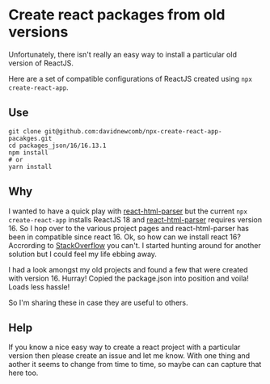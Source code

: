 # Create react packages from old versions

Unfortunately, there isn't really an easy way to install a particular old
version of ReactJS.

Here are a set of compatible configurations of ReactJS created using `npx create-react-app`.

## Use
```
git clone git@github.com:davidnewcomb/npx-create-react-app-pacakges.git
cd packages_json/16/16.13.1
npm install
# or
yarn install
```

## Why
I wanted to have a quick play with [react-html-parser](https://www.npmjs.com/package/react-html-parser)
but the current `npx create-react-app` installs ReactJS 18 and [react-html-parser](https://www.npmjs.com/package/react-html-parser) requires version 16.
So I hop over to the various project pages and react-html-parser has been in compatible since react 16.
Ok, so how can we install react 16? Accrording to [StackOverflow](https://stackoverflow.com/a/67390700/52070) you can't.
I started hunting around for another solution but I could feel my life ebbing away.

I had a look amongst my old projects and found a few that were created with version 16.
Hurray! Copied the package.json into position and voila! Loads less hassle!

So I'm sharing these in case they are useful to others.

## Help
If you know a nice easy way to create a react project with a particular version
then please create an issue and let me know. With one thing and aother it seems to
change from time to time, so maybe can can capture that here too.
